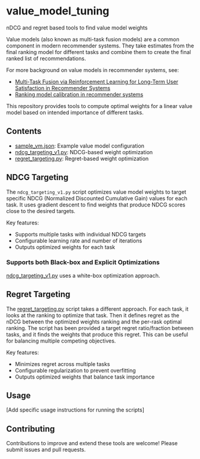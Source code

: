 # value_model_tuning
nDCG and regret based tools to find value model weights

Value models (also known as multi-task fusion models) are a common component in modern recommender systems. They take estimates from the final ranking model for different tasks and combine them to create the final ranked list of recommendations.

For more background on value models in recommender systems, see:
- [Multi-Task Fusion via Reinforcement Learning for Long-Term User Satisfaction in Recommender Systems](https://arxiv.org/abs/2208.04560)
- [Ranking model calibration in recommender systems](https://recsysml.substack.com/p/ranking-model-calibration-in-recommender)

This repository provides tools to compute optimal weights for a linear value model based on intended importance of different tasks.

## Contents

- [sample_vm.json](./src/sample_vm.json): Example value model configuration
- [ndcg_targeting_v1.py](./src/ndcg_targeting_v1.py): NDCG-based weight optimization 
- [regret_targeting.py](./src/regret_targeting.py): Regret-based weight optimization

## NDCG Targeting

The `ndcg_targeting_v1.py` script optimizes value model weights to target specific NDCG (Normalized Discounted Cumulative Gain) values for each task. It uses gradient descent to find weights that produce NDCG scores close to the desired targets.

Key features:
- Supports multiple tasks with individual NDCG targets
- Configurable learning rate and number of iterations
- Outputs optimized weights for each task

### Supports both Black-box and Explicit Optimizations
[ndcg_targeting_v1.py](./src/ndcg_targeting_v1.py) uses a white-box optimization approach. 

## Regret Targeting 

The [regret_targeting.py](./src/regret_targeting.py) script takes a different approach. For each task, it looks at the ranking to optimize that task. Then it defines regret as the nDCG between the optimized weights ranking and the per-rask optimal ranking. The script has been provided a target regret ratio/fraction between tasks, and it finds the weights that produce this regret. This can be useful for balancing multiple competing objectives.

Key features:
- Minimizes regret across multiple tasks
- Configurable regularization to prevent overfitting
- Outputs optimized weights that balance task importance

## Usage

[Add specific usage instructions for running the scripts]

## Contributing

Contributions to improve and extend these tools are welcome! Please submit issues and pull requests.
